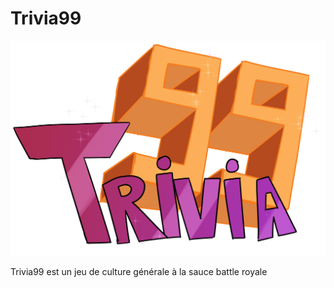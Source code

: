 # Trivia99

![Logo](./Trivia_99.png)

Trivia99 est un jeu de culture générale à la sauce battle royale
